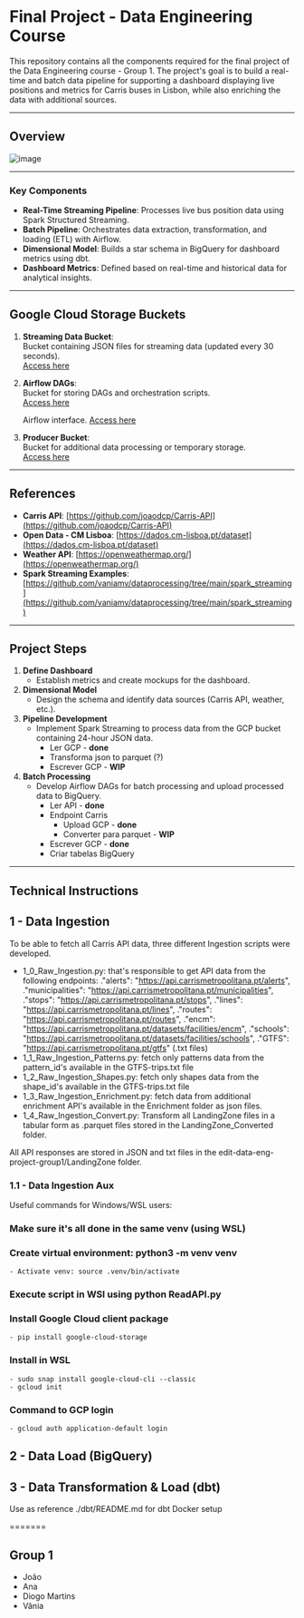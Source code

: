 # **Final Project - Data Engineering Course**

This repository contains all the components required for the final project of the Data Engineering course - Group 1. The project's goal is to build a real-time and batch data pipeline for supporting a dashboard displaying live positions and metrics for Carris buses in Lisbon, while also enriching the data with additional sources.

---

## **Overview**
![image](https://github.com/user-attachments/assets/889b0fb6-0e4d-4a2a-8b3a-17de9fff9204)

---

### **Key Components**
- **Real-Time Streaming Pipeline**: Processes live bus position data using Spark Structured Streaming.
- **Batch Pipeline**: Orchestrates data extraction, transformation, and loading (ETL) with Airflow.
- **Dimensional Model**: Builds a star schema in BigQuery for dashboard metrics using dbt.
- **Dashboard Metrics**: Defined based on real-time and historical data for analytical insights.

---
## **Google Cloud Storage Buckets**

1. **Streaming Data Bucket**:  
   Bucket containing JSON files for streaming data (updated every 30 seconds).  
   [Access here](https://console.cloud.google.com/storage/browser/edit-de-project-streaming-data;tab=objects?forceOnBucketsSortingFiltering=true&authuser=4&inv=1&invt=Abl2rw&project=data-eng-dev-437916&prefix=&forceOnObjectsSortingFiltering=false)

2. **Airflow DAGs**:  
   Bucket for storing DAGs and orchestration scripts.  
   [Access here](https://console.cloud.google.com/storage/browser/edit-de-project-airflow-dags;tab=objects?forceOnBucketsSortingFiltering=true&authuser=4&inv=1&invt=Abl2rw&project=data-eng-dev-437916&prefix=&forceOnObjectsSortingFiltering=false)

   Airflow interface.
   [Access here](http://edit-data-eng.duckdns.org/home)

3. **Producer Bucket**:  
   Bucket for additional data processing or temporary storage.  
   [Access here](https://console.cloud.google.com/storage/browser/edit-de-vm-mount;tab=objects?authuser=4&inv=1&invt=Abl2rw&project=data-eng-dev-437916&prefix=&forceOnObjectsSortingFiltering=false)

---

## **References**

- **Carris API**: [https://github.com/joaodcp/Carris-API](https://github.com/joaodcp/Carris-API)
- **Open Data - CM Lisboa**: [https://dados.cm-lisboa.pt/dataset](https://dados.cm-lisboa.pt/dataset)
- **Weather API**: [https://openweathermap.org/](https://openweathermap.org/)
- **Spark Streaming Examples**: [https://github.com/vaniamv/dataprocessing/tree/main/spark_streaming](https://github.com/vaniamv/dataprocessing/tree/main/spark_streaming)

---

## **Project Steps**
1. **Define Dashboard**
   - Establish metrics and create mockups for the dashboard.
2. **Dimensional Model**
   - Design the schema and identify data sources (Carris API, weather, etc.).
3. **Pipeline Development**
   - Implement Spark Streaming to process data from the GCP bucket containing 24-hour JSON data.
      - Ler GCP - **done**
      - Transforma json to parquet (?)
      - Escrever GCP - **WIP**
4. **Batch Processing**
   - Develop Airflow DAGs for batch processing and upload processed data to BigQuery.
      - Ler API - **done**
      - Endpoint Carris
         - Upload GCP - **done**
         - Converter para parquet - **WIP**
      - Escrever GCP - **done**
      - Criar tabelas BigQuery 

---


## **Technical Instructions**

## 1 - Data Ingestion

To be able to fetch all Carris API data, three different Ingestion scripts were developed.
 - 1_0_Raw_Ingestion.py: that's responsible to get API data from the following endpoints:
    ."alerts": "https://api.carrismetropolitana.pt/alerts",
    ."municipalities": "https://api.carrismetropolitana.pt/municipalities",
    ."stops": "https://api.carrismetropolitana.pt/stops",
    ."lines": "https://api.carrismetropolitana.pt/lines",
    ."routes": "https://api.carrismetropolitana.pt/routes",
    ."encm": "https://api.carrismetropolitana.pt/datasets/facilities/encm",
    ."schools": "https://api.carrismetropolitana.pt/datasets/facilities/schools",
    ."GTFS": "https://api.carrismetropolitana.pt/gtfs" (.txt files)
- 1_1_Raw_Ingestion_Patterns.py: fetch only patterns data from the pattern_id's available in the GTFS-trips.txt file
- 1_2_Raw_Ingestion_Shapes.py: fetch only shapes data from the shape_id's available in the GTFS-trips.txt file
- 1_3_Raw_Ingestion_Enrichment.py: fetch data from additional enrichment API's available in the Enrichment folder as json files.
- 1_4_Raw_Ingestion_Convert.py: Transform all LandingZone files in a tabular form as .parquet files stored in the LandingZone_Converted folder.

All API responses are stored in JSON and txt files in the edit-data-eng-project-group1/LandingZone folder.


### 1.1 - Data Ingestion Aux

Useful commands for Windows/WSL users:

### **Make sure it's all done in the same venv (using WSL)**

### **Create virtual environment: python3 -m venv venv**
    - Activate venv: source .venv/bin/activate

### **Execute script in WSl using python ReadAPI.py**

### **Install Google Cloud client package**
    - pip install google-cloud-storage

### **Install in WSL**
    - sudo snap install google-cloud-cli --classic
    - gcloud init

### **Command to GCP login**
    - gcloud auth application-default login


## 2 - Data Load (BigQuery)



## 3 - Data Transformation & Load (dbt)

Use as reference ./dbt/README.md for dbt Docker setup


    
=======
## **Group 1**
- João
- Ana
- Diogo Martins
- Vânia


